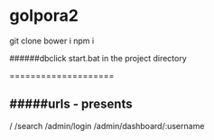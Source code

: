 # golpora2

git clone
bower i
npm i


######dbclick start.bat in the project directory

====================

#####urls - presents 
----------------------
/
/search
/admin/login
/admin/dashboard/:username